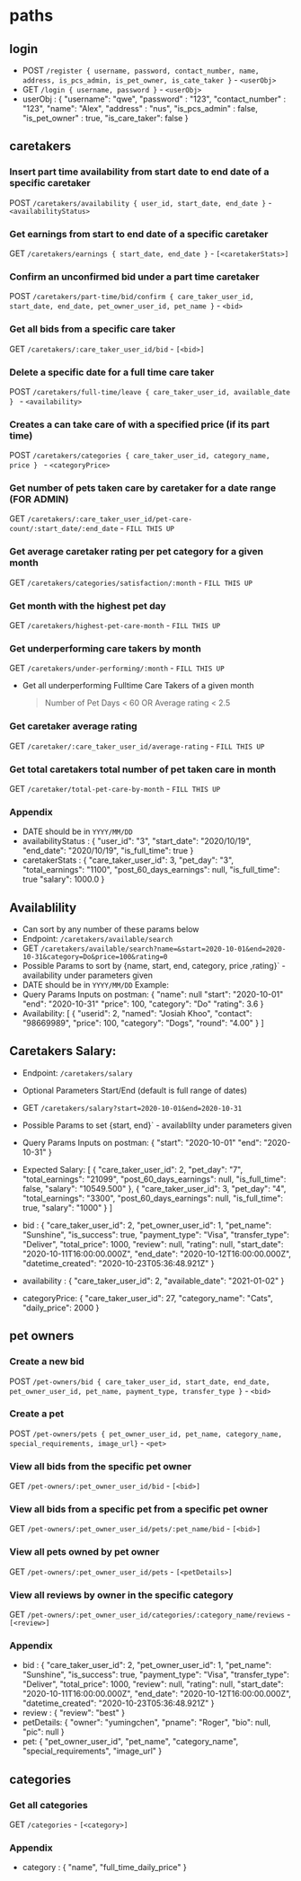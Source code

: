 # paths
## login
- POST `/register { username, password, contact_number, name, address, is_pcs_admin, is_pet_owner, is_cate_taker }` - `<userObj>`
- GET `/login { username, password }` - `<userObj>`
- userObj : { "username": "qwe", 
    "password" : "123", 
    "contact_number" : "123", 
    "name": "Alex", 
    "address" : "nus", 
    "is_pcs_admin" : false, 
    "is_pet_owner" : true,
    "is_care_taker": false 
}

## caretakers
### Insert part time availability from start date to end date of a specific caretaker
POST `/caretakers/availability { user_id, start_date, end_date }` - `<availabilityStatus>`
### Get earnings from start to end date of a specific caretaker
GET `/caretakers/earnings { start_date, end_date }` - `[<caretakerStats>]`
### Confirm an unconfirmed bid under a part time caretaker
POST `/caretakers/part-time/bid/confirm { care_taker_user_id, start_date, end_date, pet_owner_user_id, pet_name }` - `<bid>`
### Get all bids from a specific care taker
GET `/caretakers/:care_taker_user_id/bid` - `[<bid>]`
### Delete a specific date for a full time care taker
POST `/caretakers/full-time/leave { care_taker_user_id, available_date } ` - `<availability>`
### Creates a can take care of with a specified price (if its part time)
POST `/caretakers/categories { care_taker_user_id, category_name, price } ` - `<categoryPrice>`
### Get number of pets taken care by caretaker for a date range (FOR ADMIN)
GET `/caretakers/:care_taker_user_id/pet-care-count/:start_date/:end_date` - `FILL THIS UP`
### Get average caretaker rating per pet category for a given month
GET `/caretakers/categories/satisfaction/:month` - `FILL THIS UP`
### Get month with the highest pet day
GET `/caretakers/highest-pet-care-month` - `FILL THIS UP`
### Get underperforming care takers by month
GET `/caretakers/under-performing/:month` - `FILL THIS UP`
- Get all underperforming Fulltime Care Takers of a given month
    > Number of Pet Days < 60 OR Average rating < 2.5
### Get caretaker average rating
GET `/caretaker/:care_taker_user_id/average-rating` - `FILL THIS UP`
### Get total caretakers total number of pet taken care in month
GET `/caretaker/total-pet-care-by-month` - `FILL THIS UP`
### Appendix
- DATE should be in `YYYY/MM/DD`
- availabilityStatus : {
    "user_id": "3",
    "start_date": "2020/10/19",
    "end_date": "2020/10/19",
    "is_full_time": true
}
- caretakerStats : {
    "care_taker_user_id": 3,
    "pet_day": "3",
    "total_earnings": "1100",
    "post_60_days_earnings": null,
    "is_full_time": true
    "salary": 1000.0
}

## Availablility
- Can sort by any number of these params below
- Endpoint: `/caretakers/available/search`
- GET `/caretakers/available/search?name=&start=2020-10-01&end=2020-10-31&category=Do&price=100&rating=0`
- Possible Params to sort by {name, start, end, category, price ,rating}` - availability under parameters given
- DATE should be in `YYYY/MM/DD`
Example:
- Query Params Inputs on postman: {
        "name": null
        "start": "2020-10-01"
        "end": "2020-10-31"
        "price": 100,
        "category": "Do"
        "rating": 3.6
  }
- Availability: [
    {
        "userid": 2,
        "named": "Josiah Khoo",
        "contact": "98669989",
        "price": 100,
        "category": "Dogs",
        "round": "4.00"
    }
]

## Caretakers Salary:
- Endpoint: `/caretakers/salary`
- Optional Parameters Start/End (default is full range of dates)
- GET `/caretakers/salary?start=2020-10-01&end=2020-10-31`
- Possible Params to set {start, end}` - availablilty under parameters given
- Query Params Inputs on postman: {
        "start": "2020-10-01"
        "end": "2020-10-31"
  }
- Expected Salary: [
        {
            "care_taker_user_id": 2,
            "pet_day": "7",
            "total_earnings": "21099",
            "post_60_days_earnings": null,
            "is_full_time": false,
            "salary": "10549.500"
        },
        {
            "care_taker_user_id": 3,
            "pet_day": "4",
            "total_earnings": "3300",
            "post_60_days_earnings": null,
            "is_full_time": true,
            "salary": "1000"
        }
    ]

- bid : {
    "care_taker_user_id": 2,
    "pet_owner_user_id": 1,
    "pet_name": "Sunshine",
    "is_success": true,
    "payment_type": "Visa",
    "transfer_type": "Deliver",
    "total_price": 1000,
    "review": null,
    "rating": null,
    "start_date": "2020-10-11T16:00:00.000Z",
    "end_date": "2020-10-12T16:00:00.000Z",
    "datetime_created": "2020-10-23T05:36:48.921Z"
}
- availability : {
    "care_taker_user_id": 2,
    "available_date": "2021-01-02"
}
- categoryPrice: {
        "care_taker_user_id": 27,
        "category_name": "Cats",
        "daily_price": 2000
}

## pet owners
### Create a new bid
POST `/pet-owners/bid { care_taker_user_id, start_date, end_date, pet_owner_user_id, pet_name, payment_type, transfer_type }` - `<bid>`

### Create a pet
POST `/pet-owners/pets { pet_owner_user_id, pet_name, category_name, special_requirements, image_url}` - `<pet>`
### View all bids from the specific pet owner
GET `/pet-owners/:pet_owner_user_id/bid` - `[<bid>]`
### View all bids from a specific pet from a specific pet owner
GET `/pet-owners/:pet_owner_user_id/pets/:pet_name/bid` - `[<bid>]`
### View all pets owned by pet owner
GET `/pet-owners/:pet_owner_user_id/pets` - `[<petDetails>]`
### View all reviews by owner in the specific category 
GET `/pet-owners/:pet_owner_user_id/categories/:category_name/reviews` - `[<review>]`

### Appendix
- bid : {
    "care_taker_user_id": 2,
    "pet_owner_user_id": 1,
    "pet_name": "Sunshine",
    "is_success": true,
    "payment_type": "Visa",
    "transfer_type": "Deliver",
    "total_price": 1000,
    "review": null,
    "rating": null,
    "start_date": "2020-10-11T16:00:00.000Z",
    "end_date": "2020-10-12T16:00:00.000Z",
    "datetime_created": "2020-10-23T05:36:48.921Z"
}
- review : {
        "review": "best"
    }
- petDetails: {
        "owner": "yumingchen",
        "pname": "Roger",
        "bio": null,
        "pic": null
    }
- pet: {
    "pet_owner_user_id",
    "pet_name",
    "category_name",
    "special_requirements",
    "image_url"
}

## categories
### Get all categories
GET `/categories` - `[<category>]`

### Appendix
- category : {
    "name",
    "full_time_daily_price"
}
